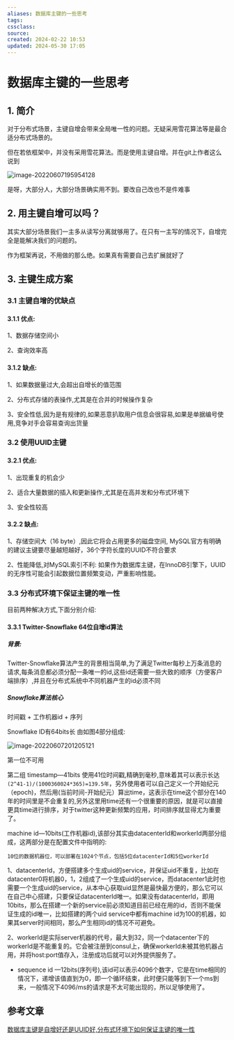 ```yaml
---
aliases: 数据库主键的一些思考
tags: 
cssclass: 
source: 
created: 2024-02-22 10:53
updated: 2024-05-30 17:05
---
```

# 数据库主键的一些思考

## 1. 简介

对于分布式场景，主键自增会带来全局唯一性的问题。无疑采用雪花算法等是最合适分布式场景的。

但在若依框架中，并没有采用雪花算法。而是使用主键自增。并在git上作者这么说到

![image-20220607195954128](https://cdn.jsdelivr.net/gh/MrJackC/PicGoImages/other/202403131423139.png)

是呀，大部分人，大部分场景确实用不到。要改自己改也不是件难事

## 2. 用主键自增可以吗？

其实大部分场景我们一主多从读写分离就够用了。在只有一主写的情况下，自增完全是能解决我们的问题的。

作为框架再说，不用做的那么绝。如果真有需要自己去扩展就好了

## 3. 主键生成方案

### 3.1 主键自增的优缺点

#### 3.1.1 优点:

1、数据存储空间小

2、查询效率高

#### 3.1.2 缺点:

1、如果数据量过大,会超出自增长的值范围

2、分布式存储的表操作,尤其是在合并的时候操作复杂

3、安全性低,因为是有规律的,如果恶意扒取用户信息会很容易,如果是单据编号使用,竞争对手会容易查询出货量

### 3.2 使用UUID主键

#### 3.2.1 优点:

1、出现重复的机会少

2、适合大量数据的插入和更新操作,尤其是在高并发和分布式环境下

3、安全性较高

#### 3.2.2 缺点:

1、存储空间大（16 byte）,因此它将会占用更多的磁盘空间, MySQL官方有明确的建议主键要尽量越短越好，36个字符长度的UUID不符合要求

2、性能降低,对MySQL索引不利: 如果作为数据库主键，在InnoDB引擎下，UUID的无序性可能会引起数据位置频繁变动，严重影响性能。

### 3.3 分布式环境下保证主键的唯一性

目前两种解决方式,下面分别介绍:

#### 3.3.1 Twitter-Snowflake 64位自增id算法

##### 背景:

Twitter-Snowflake算法产生的背景相当简单,为了满足Twitter每秒上万条消息的请求,每条消息都必须分配一条唯一的id,这些id还需要一些大致的顺序（方便客户端排序）,并且在分布式系统中不同机器产生的id必须不同

##### Snowflake算法核心

时间戳 + 工作机器id + 序列

Snowflake ID有64bits长 由如图4部分组成:

![image-20220607201205121](https://cdn.jsdelivr.net/gh/MrJackC/PicGoImages/other/202403131423190.png)

第一位不可用

第二组 timestamp—41bits 使用41位时间戳,精确到毫秒,意味着其可以表示长达`(2^41-1)/(1000360024*365)=139.5年`，另外使用者可以自己定义一个开始纪元（epoch)，然后用(当前时间-开始纪元）算出time，这表示在time这个部分在140年的时间里是不会重复的,另外这里用time还有一个很重要的原因，就是可以直接更具time进行排序，对于twitter这种更新频繁的应用，时间排序就显得尤为重要了。

machine id—10bits(工作机器id),该部分其实由datacenterId和workerId两部分组成，这两部分是在配置文件中指明的:

```
10位的数据机器位，可以部署在1024个节点，包括5位datacenterId和5位workerId
```

1、datacenterId，方便搭建多个生成uid的service，并保证uid不重复，比如在datacenter0将机器0，1，2组成了一个生成uid的service，而datacenter1此时也需要一个生成uid的service，从本中心获取uid显然是最快最方便的，那么它可以在自己中心搭建，只要保证datacenterId唯一。如果没有datacenterId，即用10bits，那么在搭建一个新的service前必须知道目前已经在用的id，否则不能保证生成的id唯一，比如搭建的两个uid service中都有machine id为100的机器，如果其server时间相同，那么产生相同id的情况不可避免。

2、workerId是实际server机器的代号，最大到32，同一个datacenter下的workerId是不能重复的。它会被注册到consul上，确保workerId未被其他机器占用，并将host:port值存入，注册成功后就可以对外提供服务了。

- sequence id —12bits(序列号),该id可以表示4096个数字，它是在time相同的情况下，递增该值直到为0，即一个循环结束，此时便只能等到下一个ms到来，一般情况下4096/ms的请求是不太可能出现的，所以足够使用了。

## 参考文章

[数据库主键是自增好还是UUID好,分布式环境下如何保证主键的唯一性](https://juejin.cn/post/6844903753603252232)